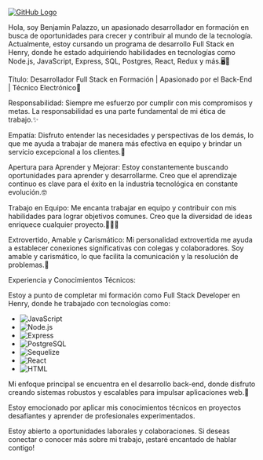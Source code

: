 [![GitHub Logo](https://img.shields.io/github/followers/BenjaPalazzo12?label=Sígueme%20en%20GitHub&style=social)](https://github.com/BenjaPalazzo12)

Hola, soy Benjamin Palazzo, un apasionado desarrollador en formación en busca de oportunidades para crecer y contribuir al mundo de la tecnología. Actualmente, estoy cursando un programa de desarrollo Full Stack en Henry, donde he estado adquiriendo habilidades en tecnologías como Node.js, JavaScript, Express, SQL, Postgres, React, Redux y más.🖥️🚀

Título:
Desarrollador Full Stack en Formación | Apasionado por el Back-End | Técnico Electrónico🔌


Responsabilidad: Siempre me esfuerzo por cumplir con mis compromisos y metas. La responsabilidad es una parte fundamental de mi ética de trabajo.✨

Empatía: Disfruto entender las necesidades y perspectivas de los demás, lo que me ayuda a trabajar de manera más efectiva en equipo y brindar un servicio excepcional a los clientes.🍃

Apertura para Aprender y Mejorar: Estoy constantemente buscando oportunidades para aprender y desarrollarme. Creo que el aprendizaje continuo es clave para el éxito en la industria tecnológica en constante evolución.🤓

Trabajo en Equipo: Me encanta trabajar en equipo y contribuir con mis habilidades para lograr objetivos comunes. Creo que la diversidad de ideas enriquece cualquier proyecto.🧑‍🤝‍🧑

Extrovertido, Amable y Carismático: Mi personalidad extrovertida me ayuda a establecer conexiones significativas con colegas y colaboradores. Soy amable y carismático, lo que facilita la comunicación y la resolución de problemas.🙌

Experiencia y Conocimientos Técnicos:

Estoy a punto de completar mi formación como Full Stack Developer en Henry, donde he trabajado con tecnologías como:
- ![JavaScript](https://img.shields.io/badge/JavaScript-F7DF1E?logo=javascript&logoColor=black&style=for-the-badge)
- ![Node.js](https://img.shields.io/badge/Node.js-339933?logo=node.js&logoColor=white&style=for-the-badge)
- ![Express](https://img.shields.io/badge/Express-000000?logo=express&logoColor=white&style=for-the-badge)
- ![PostgreSQL](https://img.shields.io/badge/PostgreSQL-336791?logo=postgresql&logoColor=white&style=for-the-badge)
- ![Sequelize](https://img.shields.io/badge/Sequelize-52B0E7?logo=sequelize&logoColor=white&style=for-the-badge)
- ![React](https://img.shields.io/badge/React-61DAFB?logo=react&logoColor=black&style=for-the-badge)
- ![HTML](https://img.shields.io/badge/HTML-E34F26?logo=html5&logoColor=white&style=for-the-badge)
  
Mi enfoque principal se encuentra en el desarrollo back-end, donde disfruto creando sistemas robustos y escalables para impulsar aplicaciones web.🚀

Estoy emocionado por aplicar mis conocimientos técnicos en proyectos desafiantes y aprender de profesionales experimentados.

Estoy abierto a oportunidades laborales y colaboraciones. Si deseas conectar o conocer más sobre mi trabajo, ¡estaré encantado de hablar contigo!
